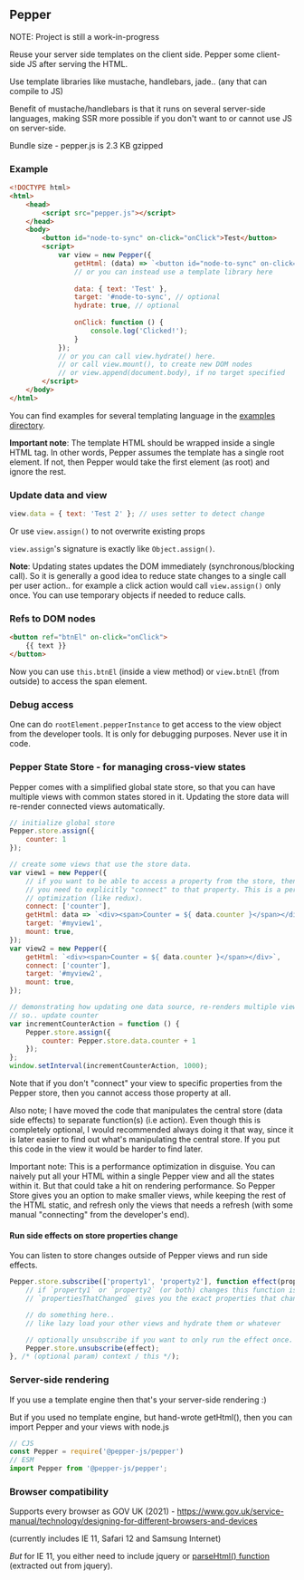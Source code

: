 ## Pepper

NOTE: Project is still a work-in-progress

Reuse your server side templates on the client side. Pepper some client-side JS after serving the HTML.

Use template libraries like mustache, handlebars, jade.. (any that can compile to JS)

Benefit of mustache/handlebars is that it runs on several server-side languages, making SSR more possible if you don't want to or cannot use JS on server-side.

Bundle size - pepper.js is 2.3 KB gzipped

### Example

```html
<!DOCTYPE html>
<html>
    <head>
        <script src="pepper.js"></script>
    </head>
    <body>
        <button id="node-to-sync" on-click="onClick">Test</button>
        <script>
            var view = new Pepper({
                getHtml: (data) => `<button id="node-to-sync" on-click="onClick">${data.text}</button>`,
                // or you can instead use a template library here
                
                data: { text: 'Test' },
                target: '#node-to-sync', // optional
                hydrate: true, // optional
                
                onClick: function () {
                    console.log('Clicked!');
                }
            });
            // or you can call view.hydrate() here.
            // or call view.mount(), to create new DOM nodes
            // or view.append(document.body), if no target specified
        </script>
    </body>
</html>
```

You can find examples for several templating language in the [examples directory](./examples).

**Important note**: The template HTML should be wrapped inside a single HTML tag. In other words, Pepper assumes the template has a single root element. If not, then Pepper would take the first element (as root) and ignore the rest.

### Update data and view

```js
view.data = { text: 'Test 2' }; // uses setter to detect change
```
Or use `view.assign()` to not overwrite existing props

`view.assign`'s signature is exactly like `Object.assign()`.

**Note**: Updating states updates the DOM immediately (synchronous/blocking call). So it is generally a good idea to reduce state changes to a single call per user action.. for example a click action would call `view.assign()` only once. You can use temporary objects if needed to reduce calls.

### Refs to DOM nodes

```html
<button ref="btnEl" on-click="onClick">
    {{ text }}
</button>
```

Now you can use `this.btnEl` (inside a view method) or `view.btnEl` (from outside) to access the span element.

### Debug access

One can do `rootElement.pepperInstance` to get access to the view object from the developer tools. It is only for
debugging purposes. Never use it in code.

### Pepper State Store - for managing cross-view states

Pepper comes with a simplified global state store, so that you can have multiple views with common states stored in it. Updating the store data will re-render connected views automatically.

```js
// initialize global store
Pepper.store.assign({
    counter: 1
});

// create some views that use the store data.
var view1 = new Pepper({
    // if you want to be able to access a property from the store, then
    // you need to explicitly "connect" to that property. This is a performance
    // optimization (like redux).
    connect: ['counter'],
    getHtml: data => `<div><span>Counter = ${ data.counter }</span></div>`,
    target: '#myview1',
    mount: true,
});
var view2 = new Pepper({
    getHtml: `<div><span>Counter = ${ data.counter }</span></div>`,
    connect: ['counter'],
    target: '#myview2',
    mount: true,
});

// demonstrating how updating one data source, re-renders multiple views
// so.. update counter
var incrementCounterAction = function () {
    Pepper.store.assign({
        counter: Pepper.store.data.counter + 1
    });
};
window.setInterval(incrementCounterAction, 1000);
```

Note that if you don't "connect" your view to specific properties from the Pepper store, then you cannot access those property at all.

Also note; I have moved the code that manipulates the central store (data side effects) to separate function(s) (i.e action). Even though this is completely optional, I would recommended always doing it that way, since it is later easier to find out what's manipulating the central store. If you put this code in the view it would be harder to find later.

Important note: This is a performance optimization in disguise. You can naively put all your HTML within a single Pepper view and all the states within it.
But that could take a hit on rendering performance. So Pepper Store gives you an option to make smaller views, while keeping the rest of the HTML static, and refresh only the views that needs a refresh (with some manual "connecting" from the developer's end).

#### Run side effects on store properties change

You can listen to store changes outside of Pepper views and run side effects.

```js
Pepper.store.subscribe(['property1', 'property2'], function effect(propertiesThatChanged) {
    // if `property1` or `property2` (or both) changes this function is invoked
    // `propertiesThatChanged` gives you the exact properties that changed (array of strings).

    // do something here..
    // like lazy load your other views and hydrate them or whatever

    // optionally unsubscribe if you want to only run the effect once.
    Pepper.store.unsubscribe(effect);
}, /* (optional param) context / this */);
```

### Server-side rendering

If you use a template engine then that's your server-side rendering :)

But if you used no template engine, but hand-wrote getHtml(), then you can import Pepper and your views with node.js

```js
// CJS
const Pepper = require('@pepper-js/pepper')
// ESM
import Pepper from '@pepper-js/pepper';
```

### Browser compatibility

Supports every browser as GOV UK (2021) - https://www.gov.uk/service-manual/technology/designing-for-different-browsers-and-devices

(currently includes IE 11, Safari 12 and Samsung Internet)

*But* for IE 11, you either need to include jquery or [parseHtml() function](./parseHTML.js) (extracted out from jquery).